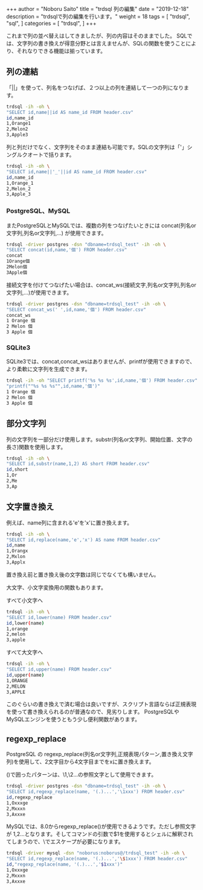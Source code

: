 +++
author = "Noboru Saito"
title = "trdsql 列の編集"
date = "2019-12-18"
description = "trdsqlで列の編集を行います。"
weight = 18
tags = [
    "trdsql",
    "sql",
]
categories = [
    "trdsql",
]
+++

これまで列の並べ替えはしてきましたが、列の内容はそのままでした。
SQLでは、文字列の書き換えが得意分野とは言えませんが、SQLの関数を使うことにより、それなりできる機能は揃っています。

## 列の連結

「||」を使って、列名をつなげば、２つ以上の列を連結して一つの列になります。

```sh
trdsql -ih -oh \
"SELECT id,name||id AS name_id FROM header.csv"
id,name_id
1,Orange1
2,Melon2
3,Apple3
```

列と列だけでなく、文字列をそのまま連結も可能です。SQLの文字列は「'」シングルクオートで括ります。

```sh
trdsql -ih -oh \
"SELECT id,name||'_'||id AS name_id FROM header.csv"
id,name_id
1,Orange_1
2,Melon_2
3,Apple_3
```

### PostgreSQL、MySQL

またPostgreSQLとMySQLでは、複数の列をつなげたいときには concat(列名or文字列,列名or文字列,...) が使用できます。

```sh
trdsql -driver postgres -dsn "dbname=trdsql_test" -ih -oh \
"SELECT concat(id,name,'個') FROM header.csv"
concat
1Orange個
2Melon個
3Apple個
```

接続文字を付けてつなげたい場合は、concat_ws(接続文字,列名or文字列,列名or文字列,...)が使用できます。

```sh
trdsql -driver postgres -dsn "dbname=trdsql_test" -ih -oh \
"SELECT concat_ws(' ',id,name,'個') FROM header.csv"
concat_ws
1 Orange 個
2 Melon 個
3 Apple 個
```

### SQLite3

SQLite3では、concat,concat_wsはありませんが、printfが使用できますので、より柔軟に文字列を生成できます。

```sh
trdsql -ih -oh "SELECT printf('%s %s %s',id,name,'個') FROM header.csv"
"printf(""%s %s %s"",id,name,'個')"
1 Orange 個
2 Melon 個
3 Apple 個
```

## 部分文字列

列の文字列を一部分だけ使用します。substr(列名or文字列、開始位置、文字の長さ)関数を使用します。

```sh
trdsql -ih -oh \
"SELECT id,substr(name,1,2) AS short FROM header.csv"
id,short
1,Or
2,Me
3,Ap
```

## 文字置き換え

例えば、name列に含まれる'e'を'x'に置き換えます。

```sh
trdsql -ih -oh \
"SELECT id,replace(name,'e','x') AS name FROM header.csv"
id,name
1,Orangx
2,Mxlon
3,Applx
```

置き換え前と置き換え後の文字数は同じでなくても構いません。

大文字、小文字変換用の関数もあります。

すべて小文字へ

```sh
trdsql -ih -oh \
"SELECT id,lower(name) FROM header.csv"
id,lower(name)
1,orange
2,melon
3,apple
```

すべて大文字へ

```sh
trdsql -ih -oh \
"SELECT id,upper(name) FROM header.csv"
id,upper(name)
1,ORANGE
2,MELON
3,APPLE
```

このぐらいの書き換えで済む場合は良いですが、スクリプト言語ならば正規表現を使って書き換えられるのが普通なので、見劣りします。
PostgreSQLやMySQLエンジンを使うともう少し便利関数があります。

## regexp_replace

PostgreSQL の regexp_replace(列名or文字列,正規表現パターン,置き換え文字列)を使用して、2文字目から4文字目までをxに置き換えます。

()で囲ったパターンは、\1,\2...の参照文字として使用できます。

```sh
trdsql -driver postgres -dsn "dbname=trdsql_test" -ih -oh \
"SELECT id,regexp_replace(name, '(.)...','\1xxx') FROM header.csv"
id,regexp_replace
1,Oxxxge
2,Mxxxn
3,Axxxe
```

MySQLでは、8.0からregexp_replace()が使用できるようです。ただし参照文字が $1,$2...となります。そしてコマンドの引数で$1を使用するとシェルに解釈されてしまうので、\でエスケープが必要になります。

```sh
trdsql -driver mysql -dsn "noborus:noborus@/trdsql_test" -ih -oh \
"SELECT id,regexp_replace(name, '(.)...','\$1xxx') FROM header.csv"
id,"regexp_replace(name, '(.)...','$1xxx')"
1,Oxxxge
2,Mxxxn
3,Axxxe
```
